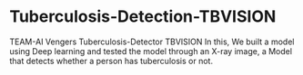 # Tuberculosis-Detection-TBVISION
TEAM-AI Vengers Tuberculosis-Detector TBVISION
In this, We built a model using Deep learning and tested the model through an X-ray image, a Model that detects whether a person has tuberculosis or not.
